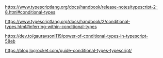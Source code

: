 https://www.typescriptlang.org/docs/handbook/release-notes/typescript-2-8.html#conditional-types

https://www.typescriptlang.org/docs/handbook/2/conditional-types.html#inferring-within-conditional-types



https://dev.to/gauravsoni119/power-of-conditional-types-in-typescript-58eb

https://blog.logrocket.com/guide-conditional-types-typescript/



